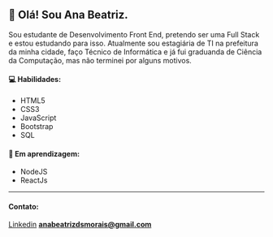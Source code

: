 <h2>👋 Olá! Sou Ana Beatriz.</h2>

<p>Sou estudante de Desenvolvimento Front End, pretendo ser uma Full Stack e estou estudando para isso. 
  Atualmente sou estagiária de TI na prefeitura da minha cidade, faço Técnico de Informática e 
  já fui graduanda de Ciência da Computação, mas não terminei por alguns motivos.
</p>

<h4>💻 Habilidades:</h4>
<ul>
  <li>HTML5</li>
  <li>CSS3</li>
  <li>JavaScript</li>
  <li>Bootstrap</li>
  <li>SQL</li>
</ul>

<h4>📝 Em aprendizagem:</h4>
<ul>
  <li>NodeJS</li>
  <li>ReactJs</li>
</ul>

<hr>

<h4>Contato:</h4>

<a href="https://www.linkedin.com/in/anabeatrizdsm/">Linkedin</a>
<strong>anabeatrizdsmorais@gmail.com</strong>
